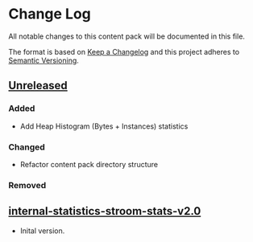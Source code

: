 # Change Log

All notable changes to this content pack will be documented in this file.

The format is based on [Keep a Changelog](http://keepachangelog.com/)
and this project adheres to [Semantic Versioning](http://semver.org/).

## [Unreleased]

### Added

* Add Heap Histogram (Bytes + Instances) statistics

### Changed

* Refactor content pack directory structure

### Removed

## [internal-statistics-stroom-stats-v2.0]

* Inital version.


[Unreleased]: https://github.com/gchq/stroom-content/compare/internal-statistics-stroom-stats-v2.0...HEAD
[internal-statistics-stroom-stats-v2.0]: https://github.com/gchq/stroom-content/compare/internal-statisticsstroom-stats-v2.0...internal-statistics-sql-v2.0



